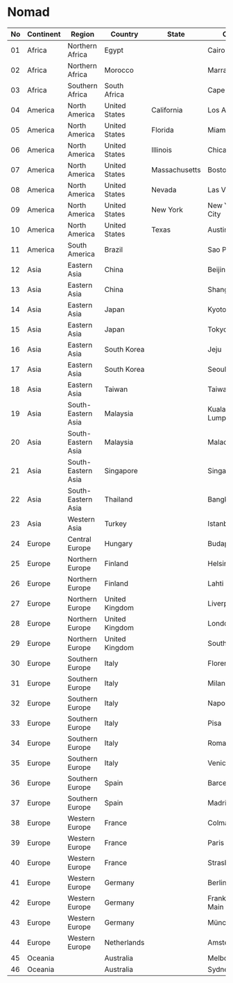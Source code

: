 # Nomad

| No  | Continent | Region             | Country        | State         | City              | Status  |
| --- | --------- | ------------------ | -------------- | ------------- | ----------------- | ------- |
| 01  | Africa    | Northern Africa    | Egypt          |               | Cairo             |         |
| 02  | Africa    | Northern Africa    | Morocco        |               | Marrakech         |         |
| 03  | Africa    | Southern Africa    | South Africa   |               | Cape Town         |         |
| 04  | America   | North America      | United States  | California    | Los Angeles       |         |
| 05  | America   | North America      | United States  | Florida       | Miami             |         |
| 06  | America   | North America      | United States  | Illinois      | Chicago           |         |
| 07  | America   | North America      | United States  | Massachusetts | Boston            |         |
| 08  | America   | North America      | United States  | Nevada        | Las Vegas         |         |
| 09  | America   | North America      | United States  | New York      | New York City     |         |
| 10  | America   | North America      | United States  | Texas         | Austin            |         |
| 11  | America   | South America      | Brazil         |               | Sao Paolo         |         |
| 12  | Asia      | Eastern Asia       | China          |               | Beijing           |         |
| 13  | Asia      | Eastern Asia       | China          |               | Shanghai          |         |
| 14  | Asia      | Eastern Asia       | Japan          |               | Kyoto             |         |
| 15  | Asia      | Eastern Asia       | Japan          |               | Tokyo             |         |
| 16  | Asia      | Eastern Asia       | South Korea    |               | Jeju              |         |
| 17  | Asia      | Eastern Asia       | South Korea    |               | Seoul             |         |
| 18  | Asia      | Eastern Asia       | Taiwan         |               | Taiwan            |         |
| 19  | Asia      | South-Eastern Asia | Malaysia       |               | Kuala Lumpur      | Visited |
| 20  | Asia      | South-Eastern Asia | Malaysia       |               | Malacca           | Visited |
| 21  | Asia      | South-Eastern Asia | Singapore      |               | Singapore         | Visited |
| 22  | Asia      | South-Eastern Asia | Thailand       |               | Bangkok           | Visited |
| 23  | Asia      | Western Asia       | Turkey         |               | Istanbul          |         |
| 24  | Europe    | Central Europe     | Hungary        |               | Budapest          | Visited |
| 25  | Europe    | Northern Europe    | Finland        |               | Helsinki          | Lived   |
| 26  | Europe    | Northern Europe    | Finland        |               | Lahti             | Lived   |
| 27  | Europe    | Northern Europe    | United Kingdom |               | Liverpool         |         |
| 28  | Europe    | Northern Europe    | United Kingdom |               | London            | Visited |
| 29  | Europe    | Northern Europe    | United Kingdom |               | Southampton       | Visited |
| 30  | Europe    | Southern Europe    | Italy          |               | Florence          | Visited |
| 31  | Europe    | Southern Europe    | Italy          |               | Milan             |         |
| 32  | Europe    | Southern Europe    | Italy          |               | Napoli            |         |
| 33  | Europe    | Southern Europe    | Italy          |               | Pisa              | Visited |
| 34  | Europe    | Southern Europe    | Italy          |               | Roma              | Visited |
| 35  | Europe    | Southern Europe    | Italy          |               | Venice            | Visited |
| 36  | Europe    | Southern Europe    | Spain          |               | Barcelona         |         |
| 37  | Europe    | Southern Europe    | Spain          |               | Madrid            |         |
| 38  | Europe    | Western Europe     | France         |               | Colmar            | Visited |
| 39  | Europe    | Western Europe     | France         |               | Paris             |         |
| 40  | Europe    | Western Europe     | France         |               | Strasbourg        | Visited |
| 41  | Europe    | Western Europe     | Germany        |               | Berlin            | Visited |
| 42  | Europe    | Western Europe     | Germany        |               | Frankfurt am Main | Lived   |
| 43  | Europe    | Western Europe     | Germany        |               | München           | Visited |
| 44  | Europe    | Western Europe     | Netherlands    |               | Amsterdam         |         |
| 45  | Oceania   |                    | Australia      |               | Melbourne         | Visited |
| 46  | Oceania   |                    | Australia      |               | Sydney            | Visited |
